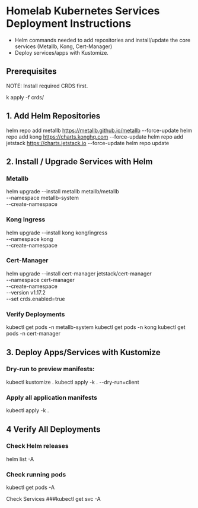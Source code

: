 # Homelab Kubernetes Services Deployment Instructions


- Helm commands needed to add repositories and install/update the core services (Metallb, Kong, Cert-Manager)
- Deploy services/apps with Kustomize. 

## Prerequisites
NOTE: Install required CRDS first.

k apply -f crds/

## 1. Add Helm Repositories
helm repo add metallb https://metallb.github.io/metallb --force-update
helm repo add kong https://charts.konghq.com --force-update
helm repo add jetstack https://charts.jetstack.io --force-update
helm repo update

## 2. Install / Upgrade Services with Helm

### Metallb
helm upgrade --install metallb metallb/metallb \
  --namespace metallb-system \
  --create-namespace

### Kong Ingress
helm upgrade --install kong kong/ingress \
  --namespace kong \
  --create-namespace

### Cert-Manager
helm upgrade --install cert-manager jetstack/cert-manager \
  --namespace cert-manager \
  --create-namespace \
  --version v1.17.2 \
  --set crds.enabled=true

### Verify Deployments
kubectl get pods -n metallb-system
kubectl get pods -n kong
kubectl get pods -n cert-manager

## 3. Deploy Apps/Services with Kustomize

### Dry-run to preview manifests:
kubectl kustomize .
kubectl apply -k . --dry-run=client 

### Apply all application manifests
kubectl apply -k .


## 4 Verify All Deployments

### Check Helm releases
helm list -A

### Check running pods
kubectl get pods -A

Check Services
###kubectl get svc -A
